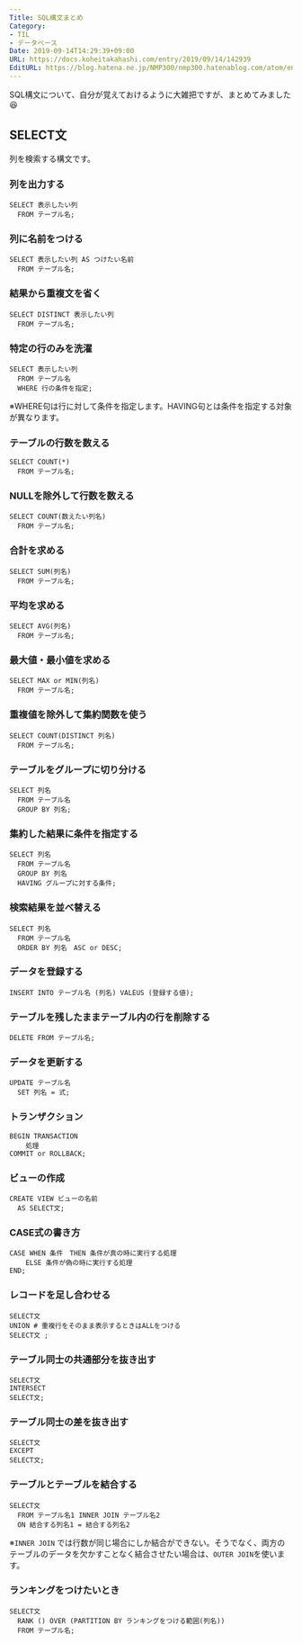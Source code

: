 ```yaml
---
Title: SQL構文まとめ
Category:
- TIL
- データベース
Date: 2019-09-14T14:29:39+09:00
URL: https://docs.koheitakahashi.com/entry/2019/09/14/142939
EditURL: https://blog.hatena.ne.jp/NMP300/nmp300.hatenablog.com/atom/entry/26006613433088789
---
```


SQL構文について、自分が覚えておけるように大雑把ですが、まとめてみました😆


## SELECT文

列を検索する構文です。

### 列を出力する
```
SELECT 表示したい列 
  FROM テーブル名;
```

### 列に名前をつける
```
SELECT 表示したい列 AS つけたい名前
  FROM テーブル名;
```

### 結果から重複文を省く
```
SELECT DISTINCT 表示したい列 
  FROM テーブル名;
```

### 特定の行のみを洗濯
```
SELECT 表示したい列 
  FROM テーブル名
  WHERE 行の条件を指定;
```
※WHERE句は行に対して条件を指定します。HAVING句とは条件を指定する対象が異なります。

### テーブルの行数を数える
```
SELECT COUNT(*) 
  FROM テーブル名;
```

### NULLを除外して行数を数える
```
SELECT COUNT(数えたい列名)
  FROM テーブル名;
```

### 合計を求める
```
SELECT SUM(列名)
  FROM テーブル名;
```

### 平均を求める
```
SELECT AVG(列名)
  FROM テーブル名;
```

### 最大値・最小値を求める
```
SELECT MAX or MIN(列名)
  FROM テーブル名;
```

### 重複値を除外して集約関数を使う
```
SELECT COUNT(DISTINCT 列名)
  FROM テーブル名;
```

### テーブルをグループに切り分ける
```
SELECT 列名
  FROM テーブル名
  GROUP BY 列名;
```

### 集約した結果に条件を指定する
```
SELECT 列名
  FROM テーブル名
  GROUP BY 列名
  HAVING グループに対する条件;
```

### 検索結果を並べ替える
```
SELECT 列名
  FROM テーブル名
  ORDER BY 列名　ASC or DESC;
```

### データを登録する
```
INSERT INTO テーブル名 (列名) VALEUS (登録する値);
```

### テーブルを残したままテーブル内の行を削除する
```
DELETE FROM テーブル名;
```

### データを更新する
```
UPDATE テーブル名 
  SET 列名 = 式;
```

### トランザクション
```
BEGIN TRANSACTION
    処理
COMMIT or ROLLBACK;
```

### ビューの作成
```
CREATE VIEW ビューの名前 
  AS SELECT文;
```

### CASE式の書き方
```
CASE WHEN 条件　THEN 条件が真の時に実行する処理
    ELSE 条件が偽の時に実行する処理
END;
```

### レコードを足し合わせる
```
SELECT文
UNION # 重複行をそのまま表示するときはALLをつける
SELECT文 ;
```

### テーブル同士の共通部分を抜き出す
```
SELECT文
INTERSECT
SELECT文;
```

### テーブル同士の差を抜き出す
```
SELECT文
EXCEPT
SELECT文;
```

### テーブルとテーブルを結合する
```
SELECT文
  FROM テーブル名1 INNER JOIN テーブル名2 
  ON 結合する列名1 = 結合する列名2
```
※`INNER JOIN` では行数が同じ場合にしか結合ができない。そうでなく、両方のテーブルのデータを欠かすことなく結合させたい場合は、`OUTER JOIN`を使います。

### ランキングをつけたいとき
```
SELECT文
  RANK () OVER (PARTITION BY ランキングをつける範囲(列名))
  FROM テーブル名;
```
